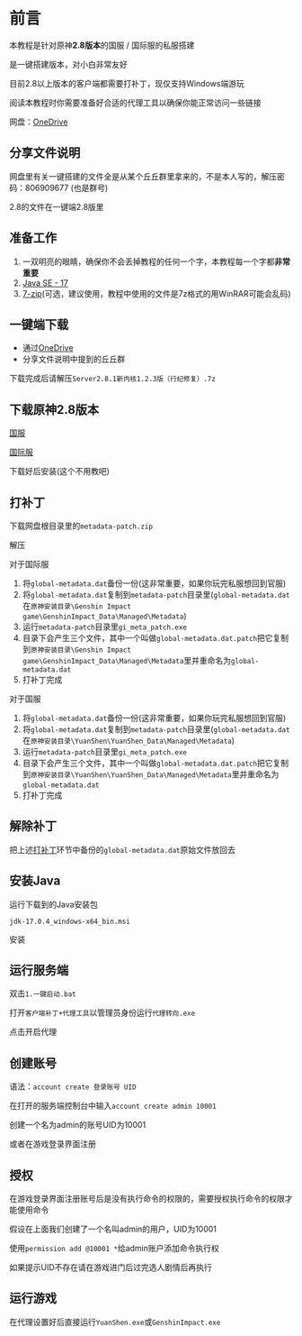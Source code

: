 # 前言

本教程是针对原神**2.8版本**的国服 / 国际服的私服搭建

是一键搭建版本，对小白非常友好

目前2.8以上版本的客户端都需要打补丁，现仅支持Windows端游玩

阅读本教程时你需要准备好合适的代理工具以确保你能正常访问一些链接

网盘：[OneDrive](https://1drv.ms/u/s!AlCHIz-J7fPNariJi6eO4IumeZM?e=ZwF37k)

## 分享文件说明

网盘里有关一键搭建的文件全是从某个丘丘群里拿来的，不是本人写的，解压密码：806909677 (也是群号)

2.8的文件在一键端2.8版里

## 准备工作

1. 一双明亮的眼睛，确保你不会丢掉教程的任何一个字，本教程每一个字都**非常重要**
2. [Java SE - 17](https://www.oracle.com/java/technologies/javase/jdk17-archive-downloads.html)
3. [7-zip](https://www.7-zip.org/)(可选，建议使用，教程中使用的文件是7z格式的用WinRAR可能会乱码)

## 一键端下载

- 通过[OneDrive](https://1drv.ms/u/s!AlCHIz-J7fPNariJi6eO4IumeZM?e=ZwF37k)
- 分享文件说明中提到的丘丘群

下载完成后请解压`Server2.8.1新内核1.2.3版（行纪修复）.7z`

## 下载原神2.8版本

[国服](https://ys.mihoyo.com/)

[国际服](https://genshin.hoyoverse.com/)

下载好后安装(这个不用教吧)

## 打补丁

下载网盘根目录里的`metadata-patch.zip`

解压

对于国际服

1. 将`global-metadata.dat`备份一份(这非常重要，如果你玩完私服想回到官服)
2. 将`global-metadata.dat`复制到`metadata-patch`目录里(`global-metadata.dat`在`原神安装目录\Genshin Impact game\GenshinImpact_Data\Managed\Metadata`)
3. 运行`metadata-patch`目录里`gi_meta_patch.exe`
4. 目录下会产生三个文件，其中一个叫做`global-metadata.dat.patch`把它复制到`原神安装目录\Genshin Impact game\GenshinImpact_Data\Managed\Metadata`里并重命名为`global-metadata.dat`
5. 打补丁完成

对于国服

1. 将`global-metadata.dat`备份一份(这非常重要，如果你玩完私服想回到官服)
2. 将`global-metadata.dat`复制到`metadata-patch`目录里(`global-metadata.dat`在`原神安装目录\YuanShen\YuanShen_Data\Managed\Metadata`)
3. 运行`metadata-patch`目录里`gi_meta_patch.exe`
4. 目录下会产生三个文件，其中一个叫做`global-metadata.dat.patch`把它复制到`原神安装目录\YuanShen\YuanShen_Data\Managed\Metadata`里并重命名为`global-metadata.dat`
5. 打补丁完成

## 解除补丁

把上述[打补丁](2.8一键教程.md#打补丁)环节中备份的`global-metadata.dat`原始文件放回去

## 安装Java

运行下载到的Java安装包

`jdk-17.0.4_windows-x64_bin.msi`

安装

## 运行服务端

双击`1.一键启动.bat`

打开`客户端补丁+代理工具`以管理员身份运行`代理转向.exe`

点击开启代理

## 创建账号

语法：`account create 登录账号 UID`

在打开的服务端控制台中输入`account create admin 10001`

创建一个名为admin的账号UID为10001

或者在游戏登录界面注册

## 授权

在游戏登录界面注册账号后是没有执行命令的权限的，需要授权执行命令的权限才能使用命令

假设在上面我们创建了一个名叫admin的用户，UID为10001

使用`permission add @10001 *`给admin账户添加命令执行权

如果提示UID不存在请在游戏进门后过完选人剧情后再执行

## 运行游戏

在代理设置好后直接运行`YuanShen.exe`或`GenshinImpact.exe`